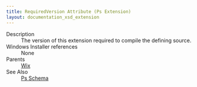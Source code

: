 ```yaml
---
title: RequiredVersion Attribute (Ps Extension)
layout: documentation_xsd_extension
---
```

<dl>
  <dt>Description</dt>
  <dd>         The version of this extension required to compile the defining source.       </dd>
  <dt>Windows Installer references</dt>
  <dd>None</dd>
  <dt>Parents</dt>
  <dd>
    <a href="../wix/wix">Wix</a>
  </dd>
  <dt>See Also</dt>
  <dd>
    <a href="../ps">Ps Schema</a>
  </dd>
</dl>
